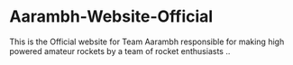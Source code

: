 # Aarambh-Website-Official

This is the Official website for Team Aarambh responsible for making high powered amateur rockets by a team of rocket enthusiasts ..
